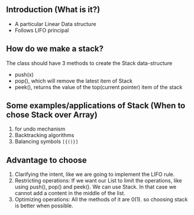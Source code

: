 ## Introduction (What is it?)
* A particular Linear Data structure
* Follows LIFO principal

## How do we make a stack?
The class should have 3 methods to create the Stack data-structure
- push(x) 
- pop(), which will remove the latest item of Stack
- peek(), returns the value of the top(current pointer) item of the stack 

## Some examples/applications of Stack (When to chose Stack over Array)

1. for undo mechanism
2. Backtracking algorithms
3. Balancing symbols `[{()}]`

## Advantage to choose
1. Clarifying the intent, like we are going to implement the LIFO rule.
2. Restricting operations: If we want our List to limit the operations, like using push(), pop() and peek(). We can use Stack. In that case we cannot add a content in the middle of the list.
3. Optimizing operations: All the methods of it are 0(1). so choosing stack is better when possible.